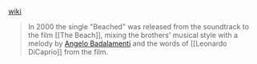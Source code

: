 [wiki](https://en.wikipedia.org/wiki/The_Beach_(film) "The Beach (film)")
> In 2000 the single "Beached" was released from the soundtrack to the film [[The Beach]], mixing the brothers' musical style with a melody by [Angelo Badalamenti](https://en.wikipedia.org/wiki/Angelo_Badalamenti "Angelo Badalamenti") and the words of [[Leonardo DiCaprio]] from the film.